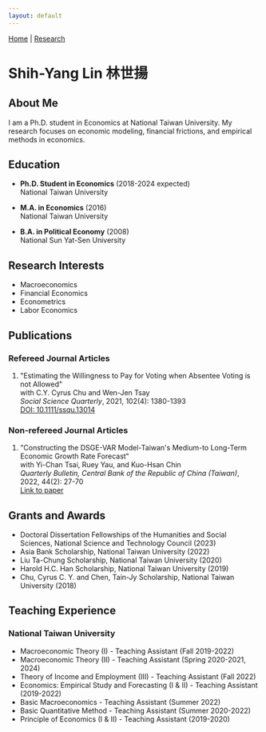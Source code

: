 ```yaml
---
layout: default
---
```


[Home](index.md) | [Research](research.md)

# Shih-Yang Lin 林世揚

## About Me
I am a Ph.D. student in Economics at National Taiwan University. My research focuses on economic modeling, financial frictions, and empirical methods in economics.

## Education
- **Ph.D. Student in Economics** (2018-2024 expected)  
  National Taiwan University

- **M.A. in Economics** (2016)  
  National Taiwan University

- **B.A. in Political Economy** (2008)  
  National Sun Yat-Sen University

## Research Interests
- Macroeconomics
- Financial Economics
- Econometrics
- Labor Economics

## Publications

### Refereed Journal Articles
1. "Estimating the Willingness to Pay for Voting when Absentee Voting is not Allowed"  
   with C.Y. Cyrus Chu and Wen-Jen Tsay  
   *Social Science Quarterly*, 2021, 102(4): 1380-1393  
   [DOI: 10.1111/ssqu.13014](https://doi.org/10.1111/ssqu.13014)

### Non-refereed Journal Articles
1. "Constructing the DSGE-VAR Model-Taiwan's Medium-to Long-Term Economic Growth Rate Forecast"  
   with Yi-Chan Tsai, Ruey Yau, and Kuo-Hsan Chin  
   *Quarterly Bulletin, Central Bank of the Republic of China (Taiwan)*, 2022, 44(2): 27-70  
   [Link to paper](https://www.cbc.gov.tw/dl-191344-3ea494656eea4c00823226f85f309220.html)

## Grants and Awards
- Doctoral Dissertation Fellowships of the Humanities and Social Sciences, National Science and Technology Council (2023)
- Asia Bank Scholarship, National Taiwan University (2022)
- Liu Ta-Chung Scholarship, National Taiwan University (2020)
- Harold H.C. Han Scholarship, National Taiwan University (2019)
- Chu, Cyrus C. Y. and Chen, Tain-Jy Scholarship, National Taiwan University (2018)

## Teaching Experience
### National Taiwan University
- Macroeconomic Theory (I) - Teaching Assistant (Fall 2019-2022)
- Macroeconomic Theory (II) - Teaching Assistant (Spring 2020-2021, 2024)
- Theory of Income and Employment (III) - Teaching Assistant (Fall 2022)
- Economics: Empirical Study and Forecasting (I & II) - Teaching Assistant (2019-2022)
- Basic Macroeconomics - Teaching Assistant (Summer 2022)
- Basic Quantitative Method - Teaching Assistant (Summer 2020-2022)
- Principle of Economics (I & II) - Teaching Assistant (2019-2020)
